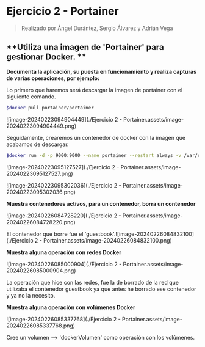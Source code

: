 # Ejercicio 2 - Portainer

> Realizado por Ángel Durántez, Sergio Álvarez y Adrián Vega

## **Utiliza una imagen de 'Portainer' para gestionar Docker. **

**Documenta la aplicación, su puesta en funcionamiento y realiza capturas de varias operaciones, por ejemplo:**

Lo primero que haremos será descargar la imagen de portainer con el siguiente comando.

```bash
$docker pull portainer/portainer
```

![image-20240223094904449](./Ejercicio 2 - Portainer.assets/image-20240223094904449.png)

Seguidamente, crearemos un contenedor de docker con la imagen que acabamos de descargar.

```bash
$docker run -d -p 9000:9000 --name portainer --restart always -v /var/run/docker.sock:/var/run/docker.sock portainer/portainer
```

![image-20240223095127527](./Ejercicio 2 - Portainer.assets/image-20240223095127527.png)

![image-20240223095302036](./Ejercicio 2 - Portainer.assets/image-20240223095302036.png)

**Muestra contenedores activos, para un contenedor, borra un contenedor**

![image-20240226084728220](./Ejercicio 2 - Portainer.assets/image-20240226084728220.png)

El contenedor que borre fue el 'guestbook'.![image-20240226084832100](./Ejercicio 2 - Portainer.assets/image-20240226084832100.png)

**Muestra alguna operación con redes Docker**

![image-20240226085000904](./Ejercicio 2 - Portainer.assets/image-20240226085000904.png)

La operación que hice con las redes, fue la de borrado de la red que utilizaba el contenedor guestbook ya que antes he borrado ese contenedor y ya no la necesito.

**Muestra alguna operación con volúmenes Docker**

![image-20240226085337768](./Ejercicio 2 - Portainer.assets/image-20240226085337768.png)

Cree un volumen --> 'dockerVolumen' como operación con los volúmenes.